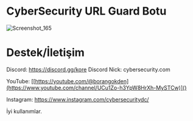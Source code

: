 
# CyberSecurity URL Guard Botu

![Screenshot_165](https://github.com/user-attachments/assets/312c5c64-9296-43ac-8797-7bdb36b978c3)



# Destek/İletişim
Discord: https://discord.gg/kore
Discord Nick: cybersecurity.com

YouTube: [[https://youtube.com/@borangokden](https://www.youtube.com/channel/UCu1Zo-h3YpW8HrXh-MySTCw)]()

Instagram: https://www.instagram.com/cybersecuritydc/

İyi kullanımlar.

